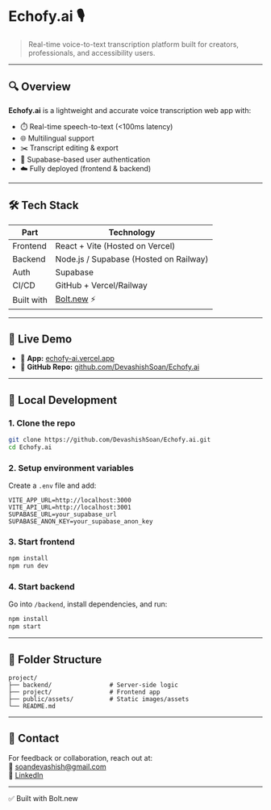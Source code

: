 # Echofy.ai 🎙️

> Real-time voice-to-text transcription platform built for creators, professionals, and accessibility users.

---

## 🔍 Overview

**Echofy.ai** is a lightweight and accurate voice transcription web app with:
- ⏱️ Real-time speech-to-text (<100ms latency)
- 🌐 Multilingual support
- ✂️ Transcript editing & export
- 🔐 Supabase-based user authentication
- ☁️ Fully deployed (frontend & backend)

---

## 🛠️ Tech Stack

| Part | Technology |
|------|------------|
| Frontend | React + Vite (Hosted on Vercel) |
| Backend | Node.js / Supabase (Hosted on Railway) |
| Auth | Supabase |
| CI/CD | GitHub + Vercel/Railway |
| Built with | [Bolt.new](https://bolt.new) ⚡ |

---

## 🚀 Live Demo

- 🔗 **App:** [echofy-ai.vercel.app](https://echofy-ai-t8s6.vercel.app/)
- 🔗 **GitHub Repo:** [github.com/DevashishSoan/Echofy.ai](https://github.com/DevashishSoan/Echofy.ai)

---

## 🧪 Local Development

### 1. Clone the repo

```bash
git clone https://github.com/DevashishSoan/Echofy.ai.git
cd Echofy.ai
```

### 2. Setup environment variables

Create a `.env` file and add:

```env
VITE_APP_URL=http://localhost:3000
VITE_API_URL=http://localhost:3001
SUPABASE_URL=your_supabase_url
SUPABASE_ANON_KEY=your_supabase_anon_key
```

### 3. Start frontend

```bash
npm install
npm run dev
```

### 4. Start backend

Go into `/backend`, install dependencies, and run:

```bash
npm install
npm start
```

---

## 🧩 Folder Structure

```
project/
├── backend/                # Server-side logic
├── project/                # Frontend app
├── public/assets/          # Static images/assets
└── README.md
```

---

## 💬 Contact

For feedback or collaboration, reach out at:  
📧 soandevashish@gmail.com  
🔗 [LinkedIn](https://www.linkedin.com/in/devashishsoan/)

---
✅ Built with Bolt.new

